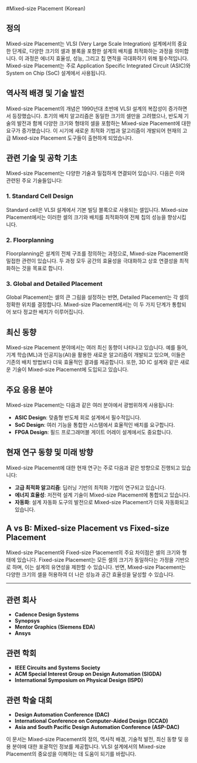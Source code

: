 #Mixed-size Placement (Korean)

## 정의
Mixed-size Placement는 VLSI (Very Large Scale Integration) 설계에서의 중요한 단계로, 다양한 크기의 셀과 블록을 포함한 설계의 배치를 최적화하는 과정을 의미합니다. 이 과정은 에너지 효율성, 성능, 그리고 칩 면적을 극대화하기 위해 필수적입니다. Mixed-size Placement는 주로 Application Specific Integrated Circuit (ASIC)와 System on Chip (SoC) 설계에서 사용됩니다.

## 역사적 배경 및 기술 발전
Mixed-size Placement의 개념은 1990년대 초반에 VLSI 설계의 복잡성이 증가하면서 등장했습니다. 초기의 배치 알고리즘은 동일한 크기의 셀만을 고려했으나, 반도체 기술의 발전과 함께 다양한 크기와 형태의 셀을 포함하는 Mixed-size Placement에 대한 요구가 증가했습니다. 이 시기에 새로운 최적화 기법과 알고리즘이 개발되어 현재의 고급 Mixed-size Placement 도구들이 출현하게 되었습니다.

## 관련 기술 및 공학 기초
Mixed-size Placement는 다양한 기술과 밀접하게 연결되어 있습니다. 다음은 이와 관련된 주요 기술들입니다:

### 1. Standard Cell Design
Standard cell은 VLSI 설계에서 기본 빌딩 블록으로 사용되는 셀입니다. Mixed-size Placement에서는 이러한 셀의 크기와 배치를 최적화하여 전체 칩의 성능을 향상시킵니다.

### 2. Floorplanning
Floorplanning은 설계의 전체 구조를 정의하는 과정으로, Mixed-size Placement와 밀접한 관련이 있습니다. 두 과정 모두 공간의 효율성을 극대화하고 상호 연결성을 최적화하는 것을 목표로 합니다.

### 3. Global and Detailed Placement
Global Placement는 셀의 큰 그림을 설정하는 반면, Detailed Placement는 각 셀의 정확한 위치를 결정합니다. Mixed-size Placement에서는 이 두 가지 단계가 통합되어 보다 정교한 배치가 이루어집니다.

## 최신 동향
Mixed-size Placement 분야에서는 여러 최신 동향이 나타나고 있습니다. 예를 들어, 기계 학습(ML)과 인공지능(AI)을 활용한 새로운 알고리즘이 개발되고 있으며, 이들은 기존의 배치 방법보다 더욱 효율적인 결과를 제공합니다. 또한, 3D IC 설계와 같은 새로운 기술이 Mixed-size Placement에 도입되고 있습니다.

## 주요 응용 분야
Mixed-size Placement는 다음과 같은 여러 분야에서 광범위하게 사용됩니다:

- **ASIC Design**: 맞춤형 반도체 회로 설계에서 필수적입니다.
- **SoC Design**: 여러 기능을 통합한 시스템에서 효율적인 배치를 요구합니다.
- **FPGA Design**: 필드 프로그래머블 게이트 어레이 설계에서도 중요합니다.

## 현재 연구 동향 및 미래 방향
Mixed-size Placement에 대한 현재 연구는 주로 다음과 같은 방향으로 진행되고 있습니다:

- **고급 최적화 알고리즘**: 딥러닝 기반의 최적화 기법이 연구되고 있습니다.
- **에너지 효율성**: 저전력 설계 기술이 Mixed-size Placement에 통합되고 있습니다.
- **자동화**: 설계 자동화 도구의 발전으로 Mixed-size Placement가 더욱 자동화되고 있습니다.

## A vs B: Mixed-size Placement vs Fixed-size Placement
Mixed-size Placement와 Fixed-size Placement의 주요 차이점은 셀의 크기와 형태에 있습니다. Fixed-size Placement는 모든 셀의 크기가 동일하다는 가정을 기반으로 하며, 이는 설계의 유연성을 제한할 수 있습니다. 반면, Mixed-size Placement는 다양한 크기의 셀을 허용하여 더 나은 성능과 공간 효율성을 달성할 수 있습니다.

---

## 관련 회사
- **Cadence Design Systems**
- **Synopsys**
- **Mentor Graphics (Siemens EDA)**
- **Ansys**

## 관련 학회
- **IEEE Circuits and Systems Society**
- **ACM Special Interest Group on Design Automation (SIGDA)**
- **International Symposium on Physical Design (ISPD)**

## 관련 학술 대회
- **Design Automation Conference (DAC)**
- **International Conference on Computer-Aided Design (ICCAD)**
- **Asia and South Pacific Design Automation Conference (ASP-DAC)**

이 문서는 Mixed-size Placement의 정의, 역사적 배경, 기술적 발전, 최신 동향 및 응용 분야에 대한 포괄적인 정보를 제공합니다. VLSI 설계에서의 Mixed-size Placement의 중요성을 이해하는 데 도움이 되기를 바랍니다.